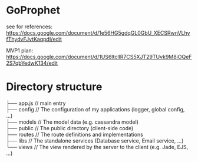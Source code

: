 GoProphet
=========
see for references:
https://docs.google.com/document/d/1e56HG5gdqGL0GbU_XECSRwnVLhyfThydvFJvtKaqpdI/edit

MVP1 plan:
https://docs.google.com/document/d/1US6ltclIR7CS5XJT29TUvk9M8iOQeF2S7qbYedwK134/edit

Directory structure
===================
├── app.js // main entry <br>
├── config // The configuration of my applications (logger, global config, ...) <br>
├── models // The model data (e.g. cassandra model) <br>
├── public // The public directory (client-side code) <br>
├── routes // The route definitions and implementations <br>
├── libs // The standalone services (Database service, Email service, ...) <br>
└── views // The view rendered by the server to the client (e.g. Jade, EJS, ...) <br>